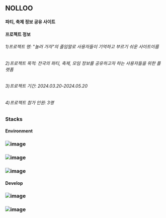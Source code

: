 ## NOLLOO

#### 파티, 축제 정보 공유 사이트 



#### 프로젝트 정보

###### 1)프로젝트 명: <NOLLOO> "놀러 가자"의 줄임말로 사용자들이 기억하고 부르기 쉬운 사이트이름
###### 2)프로젝트 목적: 전국의 파티, 축제, 모임 정보를 공유하고자 하는 사용자들을 위한 플랫폼
###### 3)프로젝트 기간: 2024.03.20-2024.05.20
###### 4)프로젝트 참가 인원: 3명 



### Stacks

#### Environment
### ![image](https://github.com/gui4458/Nolloo/assets/159219020/7ad57fc1-50f2-4731-913e-8a8e6a3433a3) 
### ![image](https://github.com/gui4458/Nolloo/assets/159219020/d0f528eb-627d-4efa-b749-10ac9c1c60cc)
### ![image](https://github.com/gui4458/Nolloo/assets/159219020/a23359fd-78ef-4af4-8b45-54ac70308053)


#### Develop
### ![image](https://github.com/gui4458/Nolloo/assets/159219020/e4bf22f5-db8f-49a6-a045-23f018fe06db) 
### ![image](https://github.com/gui4458/Nolloo/assets/159219020/6d5bfd8f-2562-4ef4-af07-34870fafb3fc)


